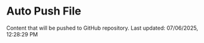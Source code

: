 # Auto Push File

Content that will be pushed to GitHub repository.
Last updated: 07/06/2025, 12:28:29 PM